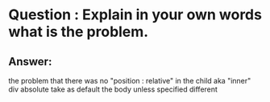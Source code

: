 # Question : Explain in your own words what is the problem.
## Answer:
the problem that there was no "position : relative" in the child aka "inner" div
absolute take as default the body unless specified different 